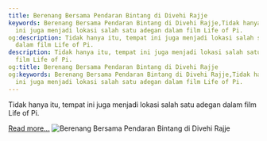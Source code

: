 ```yaml
---
title: Berenang Bersama Pendaran Bintang di Divehi Rajje
keywords: Berenang Bersama Pendaran Bintang di Divehi Rajje,Tidak hanya itu, tempat
  ini juga menjadi lokasi salah satu adegan dalam film Life of Pi.
og:description: Tidak hanya itu, tempat ini juga menjadi lokasi salah satu adegan
  dalam film Life of Pi.
description: Tidak hanya itu, tempat ini juga menjadi lokasi salah satu adegan dalam
  film Life of Pi.
og:title: Berenang Bersama Pendaran Bintang di Divehi Rajje
og:keywords: Berenang Bersama Pendaran Bintang di Divehi Rajje,Tidak hanya itu, tempat
  ini juga menjadi lokasi salah satu adegan dalam film Life of Pi.
---
```


Tidak hanya itu, tempat ini juga menjadi lokasi salah satu adegan dalam film Life of Pi.

[Read more...](https://www.sportourism.id/post/5831/berenang-bersama-pendaran-bintang-di-divehi-rajje "Berenang Bersama Pendaran Bintang di Divehi Rajje")
![Berenang Bersama Pendaran Bintang di Divehi Rajje](https://services.sportourism.id/fileload/vaadhojpg-l3lj.jpg "Berenang Bersama Pendaran Bintang di Divehi Rajje")